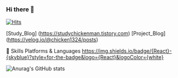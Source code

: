 ### Hi there 👋
[![Hits](https://hits.seeyoufarm.com/api/count/incr/badge.svg?url=https%3A%2F%2Fgithub.com%2FJH-Ko76&count_bg=%2379C83D&title_bg=%23555555&icon=&icon_color=%23E7E7E7&title=hits&edge_flat=false)](https://hits.seeyoufarm.com)

[Study_Blog] (https://studychickenman.tistory.com)
[Project_Blog] (https://velog.io/@chicken1324/posts)

💪 Skills
Platforms & Languages
https://img.shields.io/badge/{React}-{skyblue}?style=for-the-badge&logo={React}&logoColor={white}



![Anurag's GitHub stats](https://github-readme-stats.vercel.app/api?username=JH-Ko76&show_icons=true&theme=tokyonight)
<!--
**JH-Ko76/JH-Ko76** is a ✨ _special_ ✨ repository because its `README.md` (this file) appears on your GitHub profile.

Here are some ideas to get you started:

- 🔭 I’m currently working on ...
- 🌱 I’m currently learning ...
- 👯 I’m looking to collaborate on ...
- 🤔 I’m looking for help with ...
- 💬 Ask me about ...
- 📫 How to reach me: ...
- 😄 Pronouns: ...
- ⚡ Fun fact: ...
-->
